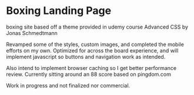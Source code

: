 # Boxing Landing Page

boxing site based off a theme provided in udemy course Advanced CSS by Jonas Schmedtmann

Revamped some of the styles, custom images, and completed the mobile efforts on my own. 
Optimized for across the board experience, and will implement javascript so buttons and navigation work as intended.

Also intend to implement browser caching so I get better performance review. Currently sitting around an 88 score based on pingdom.com

Work in progress and not finalized nor commercial.

